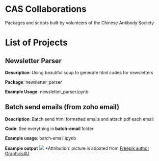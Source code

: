 # CAS Collaborations
Packages and scripts built by volunteers of the Chinese Antibody Society

# List of Projects

## Newsletter Parser
**Description**: Using beautiful soup to generate html codes for newsletters

**Package**: newsletter_parser

**Example Usage**: newsletter_parser.ipynb


## Batch send emails (from zoho email)
**Description**: Batch send html formatted emails and attach pdf each email 

**Code**: See everything in **batch-email** folder

**Example usage**: batch-email.ipynb

**Example output**
![](https://res.cloudinary.com/dwawcx2hl/image/upload/v1609040554/github/Screen_Shot_2020-12-26_at_10.42.12_PM_yjmlzj.png)
*Attribution: picture is adpated from [Freepik author Graphics4U](https://www.freepik.com/premium-vector/happy-new-year-2021-numbers-green-fir-branches-holiday-ornaments-white-background-greeting-card-promotion-poster-template_11250150.htm#position=0)